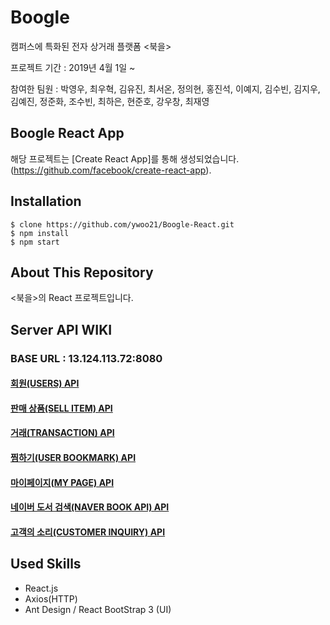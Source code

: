 # Boogle

캠퍼스에 특화된 전자 상거래 플랫폼 <북을>

프로젝트 기간 : 2019년 4월 1일 ~

참여한 팀원 : 박영우, 최우혁, 김유진, 최서온, 정의현, 홍진석, 이예지, 김수빈, 김지우, 김예진, 정준화, 조수빈, 최하은, 현준호, 강우창, 최재영

## Boogle React App

해당 프로젝트는 [Create React App]를 통해 생성되었습니다.(<https://github.com/facebook/create-react-app>).

## Installation

```
$ clone https://github.com/ywoo21/Boogle-React.git
$ npm install
$ npm start
```

## About This Repository

<북을>의 React 프로젝트입니다.

## Server API WIKI

### BASE URL : 13.124.113.72:8080

#### [회원(USERS) API](https://github.com/ywoo21/Boogle-Server/wiki/회원(USERS)-API)
#### [판매 상품(SELL ITEM) API](https://github.com/ywoo21/Boogle-Server/wiki/%ED%8C%90%EB%A7%A4-%EC%83%81%ED%92%88-(SELL-ITEM))
#### [거래(TRANSACTION) API](https://github.com/ywoo21/Boogle-Server/wiki/%EA%B1%B0%EB%9E%98(TRANSACTION))
#### [찜하기(USER BOOKMARK) API](https://github.com/ywoo21/Boogle-Server/wiki/%EC%B0%9C%ED%95%98%EA%B8%B0(UserBookmark))
#### [마이페이지(MY PAGE) API](https://github.com/ywoo21/Boogle-Server/wiki/%EB%A7%88%EC%9D%B4%ED%8E%98%EC%9D%B4%EC%A7%80(MY-PAGE)-API)
#### [네이버 도서 검색(NAVER BOOK API) API]()
#### [고객의 소리(CUSTOMER INQUIRY) API](https://github.com/ywoo21/Boogle-Server/wiki/%EA%B3%A0%EA%B0%9D%EC%9D%98-%EC%86%8C%EB%A6%AC(Customer-Inquiry)-API)

## Used Skills

- React.js
- Axios(HTTP)
- Ant Design / React BootStrap 3 (UI)
